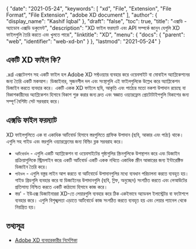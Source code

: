 {
  "date": "2021-05-24",
  "keywords": [
    "xd",
    "File",
    "Extension",
    "File Format",
    "File Extension",
    "adobe XD document"
  ],
  "author": {
    "display_name": "Kashif Iqbal"
  },
  "draft": "false",
  "toc": true,
  "title": "এক্সডি - অ্যাডোব এক্সডি ডকুমেন্ট",
  "description": "XD ফাইল ফরম্যাট এবং API সম্পর্কে জানুন যেগুলি XD ফাইলগুলি তৈরি করতে এবং খুলতে পারে৷",
  "linktitle": "XD",
  "menu": {
    "docs": {
      "parent": "web",
      "identifier": "web-xd-bn"
    }
  },
  "lastmod": "2021-05-24"
}

## একটি XD ফাইল কি?

.xd এক্সটেনশন সহ একটি ফাইল হল Adobe XD সফ্টওয়্যার ব্যবহার করে ওয়েবসাইট বা মোবাইল অ্যাপ্লিকেশনের জন্য তৈরি একটি মকআপ। ডিজাইনার, সৃজনশীল দল এবং সংস্থাগুলি এই ফাইলগুলিকে উল্লেখ করে অ্যাপ্লিকেশন ডিজাইন করতে ব্যবহার করে। একটি একক XD ফাইলে ছবি, আকৃতি এবং পাঠ্যের মতো নকশা উপাদান রয়েছে যা বিকাশকারীদের অ্যাপ্লিকেশন হিসাবে বিকাশ শুরু করার জন্য দ্রুত এবং স্বজ্ঞাত ওয়্যারফ্রেম প্রোটোটাইপগুলি বিকাশের জন্য সম্পূর্ণ বৈশিষ্ট্য সেট সরবরাহ করে।

## এক্সডি ফাইল ফরম্যাট

XD ফাইলগুলিতে এক বা একাধিক আর্টবোর্ড হিসাবে স্তরগুলিতে গ্রাফিক উপাদান (ছবি, আকার এবং পাঠ্য) থাকে। এগুলি সহ গাইড এবং স্তরগুলি ওয়্যারফ্রেমের জন্য বিল্ডিং ব্লক সরবরাহ করে।

 * `আর্টবোর্ডস` - এগুলি একটি অ্যাপ্লিকেশন বা ওয়েবসাইটের পৃষ্ঠাগুলির স্ক্রিনগুলিকে উপস্থাপন করে এবং ডিজাইন প্রক্রিয়াগুলিকে স্ট্রিমলাইন করে৷ একটি আর্টবোর্ড একটি একক নথিতে একাধিক স্ক্রীন আকারের জন্য ইন্টারেক্টিভ ডিজাইন তৈরি করে।
 * `গাইডস` - এগুলি বস্তুর লাইন আপ করতে বা আর্টবোর্ডে উপাদানগুলির মধ্যে ব্যবধান পরিচালনা করতে ব্যবহৃত হয়। গাইড গ্রিডগুলি ব্যবহার করে যা ডিজাইনের উপাদানগুলি (ছবি, গ্লিফ, অনুচ্ছেদ) সংগঠিত করতে এবং লেআউটের প্রতিসাম্য নিশ্চিত করতে একটি কাঠামো হিসাবে কাজ করে।
 * স্তর' - ইউএক্স ডিজাইনাররা XD-তে লেয়ারগুলি ব্যবহার করে ঠিক একইভাবে অ্যাডবল ইলাস্ট্রেটর বা ফটোশপে ব্যবহার করে। এগুলি বিশৃঙ্খলতা এড়াতে আর্টবোর্ডে কাজ সংগঠিত করতে ব্যবহৃত হয় এবং লেয়ার প্যানেল থেকে নিয়ন্ত্রিত হয়।

## তথ্যসূত্র

* [Adobe XD ব্যবহারকারীর নির্দেশিকা](https://helpx.adobe.com/xd/user-guide.html)



